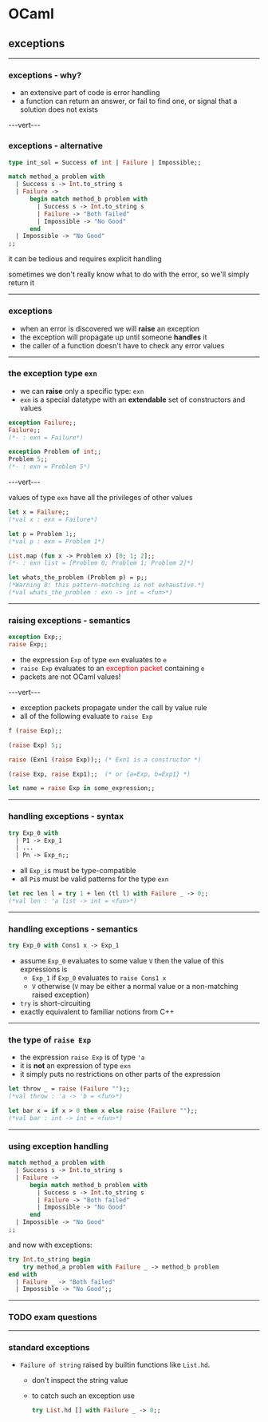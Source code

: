 # OCaml

## exceptions

---

### exceptions - why?

* an extensive part of code is error handling
* a function can return an answer, or fail to find one, or signal that a solution does not exists

---vert---

### exceptions - alternative

```ocaml
type int_sol = Success of int | Failure | Impossible;;

match method_a problem with
  | Success s -> Int.to_string s
  | Failure ->
      begin match method_b problem with
        | Success s -> Int.to_string s
        | Failure -> "Both failed"
        | Impossible -> "No Good"
      end
  | Impossible -> "No Good"
;;
```
<!-- .element: data-thebe-executable -->

it can be tedious and requires explicit handling

sometimes we don't really know what to do with the error, so we'll simply return it

---

### exceptions

* when an error is discovered we will **raise** an exception
* the exception will propagate up until someone **handles** it
* the caller of a function doesn't have to check any error values

---

### the exception type `exn`

* we can **raise** only a specific type: `exn`
* `exn` is a special datatype with an **extendable** set of constructors and values

```ocaml
exception Failure;;
Failure;;
(*- : exn = Failure*)

exception Problem of int;;
Problem 5;;
(*- : exn = Problem 5*)
```
<!-- .element: data-thebe-executable -->

---vert---

values of type `exn` have all the privileges of other values

```ocaml
let x = Failure;;
(*val x : exn = Failure*)

let p = Problem 1;;
(*val p : exn = Problem 1*)

List.map (fun x -> Problem x) [0; 1; 2];;
(*- : exn list = [Problem 0; Problem 1; Problem 2]*)

let whats_the_problem (Problem p) = p;;
(*Warning 8: this pattern-matching is not exhaustive.*)
(*val whats_the_problem : exn -> int = <fun>*)
```
<!-- .element: data-thebe-executable -->

---

### raising exceptions - semantics

```ocaml
exception Exp;;
raise Exp;;
```
<!-- .element: data-thebe-executable -->

* the expression `Exp` of type `exn` evaluates to `e`
* `raise Exp` evaluates to an <span style="color: red;">exception packet</span> containing `e`
* packets are not OCaml values!

---vert---

* exception packets propagate under the call by value rule
* all of the following evaluate to `raise Exp`

```ocaml
f (raise Exp);;

(raise Exp) 5;;

raise (Exn1 (raise Exp));; (* Exn1 is a constructor *)

(raise Exp, raise Exp1);;  (* or {a=Exp, b=Exp1} *)

let name = raise Exp in some_expression;;
```
<!-- .element: data-thebe-executable -->

---

### handling exceptions - syntax

```ocaml
try Exp_0 with
  | P1 -> Exp_1
  | ...
  | Pn -> Exp_n;;
```

* all `Exp_i`s must be type-compatible
* all `Pi`s must be valid patterns for the type `exn`

```ocaml
let rec len l = try 1 + len (tl l) with Failure _ -> 0;;
(*val len : 'a list -> int = <fun>*)
```
<!-- .element: data-thebe-executable -->

---

### handling exceptions - semantics

```ocaml
try Exp_0 with Cons1 x -> Exp_1
```

* assume `Exp_0` evaluates to some value `V` then the value of this expressions is
  * `Exp_1` if `Exp_0` evaluates to `raise Cons1 x`
  * `V` otherwise (`V` may be either a normal value or a non-matching raised exception)
* `try` is short-circuiting
* exactly equivalent to familiar notions from C++

---

### the type of `raise Exp`

* the expression `raise Exp` is of type `'a`
* it is **not** an expression of type `exn`
* it simply puts no restrictions on other parts of the expression

```ocaml
let throw _ = raise (Failure "");;
(*val throw : 'a -> 'b = <fun>*)

let bar x = if x > 0 then x else raise (Failure "");;
(*val bar : int -> int = <fun>*)
```
<!-- .element: data-thebe-executable -->

---

### using exception handling

```ocaml
match method_a problem with
  | Success s -> Int.to_string s
  | Failure ->
      begin match method_b problem with
        | Success s -> Int.to_string s
        | Failure -> "Both failed"
        | Impossible -> "No Good"
      end
  | Impossible -> "No Good"
;;
```
<!-- .element: data-thebe-executable -->

and now with exceptions:

```ocaml
try Int.to_string begin
    try method_a problem with Failure _ -> method_b problem
end with
  | Failure _ -> "Both failed"
  | Impossible -> "No Good";;
```
<!-- .element: data-thebe-executable -->

---

### TODO exam questions

---

### standard exceptions

* `Failure of string` raised by builtin functions like `List.hd`.
  * don't inspect the string value
  * to catch such an exception use

    ```ocaml
    try List.hd [] with Failure _ -> 0;;
    ```
    <!-- .element: data-thebe-executable -->
